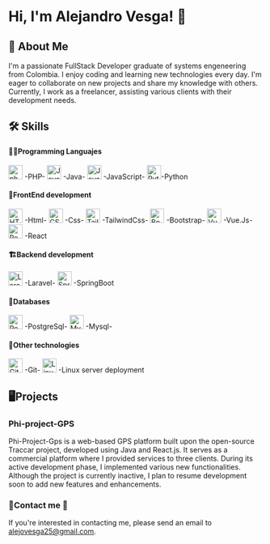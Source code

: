 # Hi, I'm Alejandro Vesga! 👋


## 🚀 About Me
I'm a passionate FullStack Developer graduate of systems engeneering from Colombia. I enjoy coding and learning new technologies every day. I'm eager to collaborate on new projects and share my knowledge with others. Currently, I work as a freelancer, assisting various clients with their development needs.


## 🛠 Skills
#### 🧑‍💻Programming Languajes
<img width="28px" src="https://user-images.githubusercontent.com/25181517/183570228-6a040b9f-3ddf-47a2-a201-743121dac664.png" alt="php" title="php"/> -PHP-
<img width="28px" src="https://user-images.githubusercontent.com/25181517/117201156-9a724800-adec-11eb-9a9d-3cd0f67da4bc.png" alt="Java" title="Java" /> -Java-
<img width="28px" src="https://user-images.githubusercontent.com/25181517/117447155-6a868a00-af3d-11eb-9cfe-245df15c9f3f.png" alt="JavaScript" title="JavaScript"/> -JavaScript-
<img width="28px" src="https://user-images.githubusercontent.com/25181517/183423507-c056a6f9-1ba8-4312-a350-19bcbc5a8697.png" alt="Python" title="Python"/>-Python

#### 🎨FrontEnd development
<img height="28px" src="https://user-images.githubusercontent.com/25181517/192158954-f88b5814-d510-4564-b285-dff7d6400dad.png" alt="HTML" title="HTML"/> -Html-
<img height="28px" src="https://user-images.githubusercontent.com/25181517/183898674-75a4a1b1-f960-4ea9-abcb-637170a00a75.png" alt="CSS" title="CSS"/> -Css-
<img width="28px" src="https://user-images.githubusercontent.com/25181517/202896760-337261ed-ee92-4979-84c4-d4b829c7355d.png" alt="Tailwind CSS" title="Tailwind CSS"/> -TailwindCss-
<img width="28px" src="https://user-images.githubusercontent.com/25181517/183898054-b3d693d4-dafb-4808-a509-bab54cf5de34.png" alt="Bootstrap" title="Bootstrap"/> -Bootstrap-
<img width="28px" src="https://user-images.githubusercontent.com/25181517/117448124-a2da9800-af3e-11eb-85d2-bd1b69b65603.png" alt="Vue.js" title="Vue.js"/> -Vue.Js- 
<img width="28px" src="https://user-images.githubusercontent.com/25181517/183897015-94a058a6-b86e-4e42-a37f-bf92061753e5.png" alt="React" title="React"/> -React
#### 🏗️Backend development
<img width="28px" src="https://github.com/marwin1991/profile-technology-icons/assets/25181517/afcf1c98-544e-41fb-bf44-edba5e62809a" alt="Laravel" title="Laravel"/> -Laravel-
<img width="28px" src="https://user-images.githubusercontent.com/25181517/183891303-41f257f8-6b3d-487c-aa56-c497b880d0fb.png" alt="Spring Boot" title="Spring Boot"/> -SpringBoot
#### 💾Databases
<img width="28px" src="https://user-images.githubusercontent.com/25181517/117208740-bfb78400-adf5-11eb-97bb-09072b6bedfc.png" alt="PostgreSQL" title="PostgreSQL"/> -PostgreSql-
<img width="28px" src="https://user-images.githubusercontent.com/25181517/183896128-ec99105a-ec1a-4d85-b08b-1aa1620b2046.png" alt="MySQL" title="MySQL"/> -Mysql-
#### 🧩Other technologies
<img width="28px" src="https://user-images.githubusercontent.com/25181517/192108372-f71d70ac-7ae6-4c0d-8395-51d8870c2ef0.png" alt="Git" title="Git"/> -Git-
<img width="28px" src="https://github.com/marwin1991/profile-technology-icons/assets/76662862/2481dc48-be6b-4ebb-9e8c-3b957efe69fa" alt="Linux" title="Linux"/> -Linux server deployment




## 🖥️Projects
### Phi-project-GPS
Phi-Project-Gps is a web-based GPS platform built upon the open-source Traccar project, developed using Java and React.js. It serves as a commercial platform where I provided services to three clients. During its active development phase, I implemented various new functionalities. Although the project is currently inactive, I plan to resume development soon to add new features and enhancements.

### 📱Contact me 📧
If you're interested in contacting me, please send an email to alejovesga25@gmail.com.
